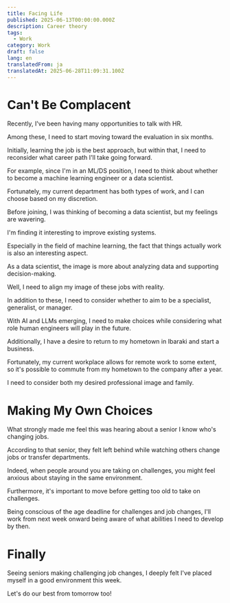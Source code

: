 ```yaml
---
title: Facing Life
published: 2025-06-13T00:00:00.000Z
description: Career theory
tags:
  - Work
category: Work
draft: false
lang: en
translatedFrom: ja
translatedAt: 2025-06-28T11:09:31.100Z
---
```


# Can't Be Complacent

Recently, I've been having many opportunities to talk with HR.

Among these, I need to start moving toward the evaluation in six months.

Initially, learning the job is the best approach, but within that, I need to reconsider what career path I'll take going forward.

For example, since I'm in an ML/DS position, I need to think about whether to become a machine learning engineer or a data scientist.

Fortunately, my current department has both types of work, and I can choose based on my discretion.

Before joining, I was thinking of becoming a data scientist, but my feelings are wavering.

I'm finding it interesting to improve existing systems.

Especially in the field of machine learning, the fact that things actually work is also an interesting aspect.

As a data scientist, the image is more about analyzing data and supporting decision-making.

Well, I need to align my image of these jobs with reality.

In addition to these, I need to consider whether to aim to be a specialist, generalist, or manager.

With AI and LLMs emerging, I need to make choices while considering what role human engineers will play in the future.

Additionally, I have a desire to return to my hometown in Ibaraki and start a business.

Fortunately, my current workplace allows for remote work to some extent, so it's possible to commute from my hometown to the company after a year.

I need to consider both my desired professional image and family.

# Making My Own Choices

What strongly made me feel this was hearing about a senior I know who's changing jobs.

According to that senior, they felt left behind while watching others change jobs or transfer departments.

Indeed, when people around you are taking on challenges, you might feel anxious about staying in the same environment.

Furthermore, it's important to move before getting too old to take on challenges.

Being conscious of the age deadline for challenges and job changes, I'll work from next week onward being aware of what abilities I need to develop by then.

# Finally

Seeing seniors making challenging job changes, I deeply felt I've placed myself in a good environment this week.

Let's do our best from tomorrow too!
